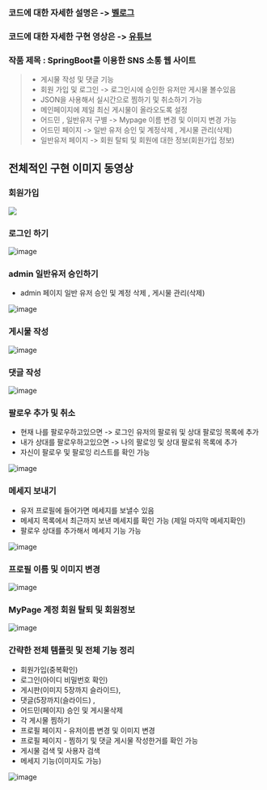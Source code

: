 ### 코드에 대한 자세한 설명은 ->  [벨로그](https://velog.io/@dhdhfkk1119/%EC%8A%A4%ED%94%84%EB%A7%81%EB%B6%80%ED%8A%B8-%EC%86%8C%EA%B0%9C%ED%8C%85-%EB%B0%8F-SNS-%EC%82%AC%EC%9D%B4%ED%8A%B8)
### 코드에 대한 자세한 구현 영상은 -> [유튜브](https://www.youtube.com/watch?v=tpzLvj5iiyQ)
### 작품 제목 : SpringBoot를 이용한 SNS 소통 웹 사이트 

> - 게시물 작성 및 댓글 기능 <br>
> - 회원 가입 및 로그인 -> 로그인시에 승인한 유저만 게시물 볼수있음<br>
> - JSON을 사용해서 실시간으로 찜하기 및 취소하기 가능 <br>
> - 메인페이지에 제일 최신 게시물이 올라오도록 설정 <br>
> - 어드민 , 일반유저 구별 -> Mypage 이름 변경 및 이미지 변경 가능 <br>
> - 어드민 페이지 -> 일반 유저 승인 및 계정삭제 , 게시물 관리(삭제)
> - 일반유저 페이지 -> 회원 탈퇴 및 회원에 대한 정보(회원가입 정보)

## 전체적인 구현 이미지 동영상 
### 회원가입
<img src="https://velog.velcdn.com/images/dhdhfkk1119/post/dc575c69-cfd5-4497-91b3-53e0c6a31e79/image.gif">

### 로그인 하기
![image](https://github.com/user-attachments/assets/3bd4720a-007f-4aba-8803-44c7e6e3c391)

### admin 일반유저 승인하기
- admin 페이지 일반 유저 승인 및 계정 삭제 , 게시물 관리(삭제)
  
![image](https://github.com/user-attachments/assets/fb274933-d32a-45b6-8aaa-dfc2fb6ced5c)

### 게시물 작성
![image](https://github.com/user-attachments/assets/55aaf674-81d5-4f07-9595-4560412c38a3)

### 댓글 작성
![image](https://github.com/user-attachments/assets/7da8fdca-6a4a-4024-b7ac-df8914dd0605)

### 팔로우 추가 및 취소
- 현재 나를 팔로우하고있으면 -> 로그인 유저의 팔로워 및 상대 팔로잉 목록에 추가
- 내가 상대를 팔로우하고있으면 -> 나의 팔로잉 및 상대 팔로워 목록에 추가
- 자신이 팔로우 및 팔로잉 리스트를 확인 가능
  
![image](https://github.com/user-attachments/assets/c1fdd726-8208-4991-ba8c-dfdb7de32285)

### 메세지 보내기
- 유저 프로필에 들어가면 메세지를 보낼수 있음
- 메세지 목록에서 최근까지 보낸 메세지를 확인 가능 (제일 마지막 메세지확인)
- 팔로우 상대를 추가해서 메세지 기능 가능
  
![image](https://github.com/user-attachments/assets/2914781e-b751-41ea-87f1-07e1c2cb2e5f)

### 프로필 이름 및 이미지 변경
![image](https://github.com/user-attachments/assets/1813ca3a-8ed7-4c46-934a-39b29a8095fd)

### MyPage 계정 회원 탈퇴 및 회원정보
![image](https://github.com/user-attachments/assets/5814cd10-0345-425c-9446-94878583d68c)

### 간략한 전체 템플릿 및 전체 기능 정리
- 회원가입(중복확인)
- 로그인(아이디 비밀번호 확인)
- 게시판(이미지 5장까지 슬라이드),
- 댓글(5장까지(슬라이드) ,
- 어드민(페이지) 승인 및 게시물삭제
- 각 게시물 찜하기
- 프로필 페이지 - 유저이름 변경 및 이미지 변경
- 프로필 페이지 - 찜하기 및 댓글 게시물 작성한거를 확인 가능
- 게시물 검색 및 사용자 검색
- 메세지 기능(이미지도 가능)

![image](https://github.com/user-attachments/assets/6e4e0a96-4615-4de6-b346-751812347a50)























